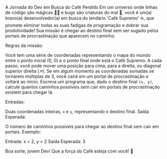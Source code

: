 A Jornada do Dev em Busca do Café Perdido
Em um universo onde linhas de código são mágicas 🧙‍♂️ e bugs são criaturas do mal 👾, você é um(a) bravo(a) desenvolvedor(a) em busca do lendário 'Café Supremo' ☕, que promete eliminar todas as suas fadigas de programação e dobrar sua produtividade! Sua missão é chegar ao destino final sem ser sugado pelos portais de procrastinação que aparecem no caminho.

Regras da missão:

Você tem uma série de coordenadas representando o mapa do mundo entre o ponto inicial (0, 0) e o ponto final onde está o Café Supremo.
A cada passo, você pode mover uma posição para cima, para a direita, ou diagonal superior direita (↗️).
Se em algum momento as coordenadas somadas se tornarem múltiplas de 3, você cairá em um portal de procrastinação e voltará ao início.
Escreva um programa que, dado o destino final `(x, y)`, calcule quantos caminhos possíveis sem cair em portais de procrastinação existem para chegar lá.

Entradas:

Duas coordenadas inteiras, `x` e `y`, representando o destino final.
Saída Esperada:

O número de caminhos possíveis para chegar ao destino final sem cair em portais.
Exemplo:

 Entrada: x = 2, y = 2 Saída Esperada: 3


Boa sorte, jovem Dev! Que a força do Café esteja com você! 🚀



